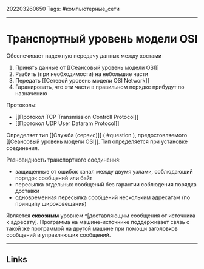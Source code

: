 202203260650
Tags: #компьютерные_сети

---

# Транспортный уровень модели OSI
Обеспечивает надежную передачу данных между хостами

1. Принять данные от [[Сеансовый уровень модели OSI]]
2. Разбить (при необходимости) на небольшие части
3. Передать [[Сетевой уровень модели OSI Network]]
4. Гаранировать, что эти части в правильном порядке прибудут по назначению

Протоколы:
- [[Протокол TCP Transmission Controll Protocol]]
- [[Протокол UDP User Dataram Protocol]]

Определяет тип [[Cлужба (сервис)]] ( #question ), предостовляемого [[Сеансовый уровень модели OSI]]. Тип определяется при установке соединения. 

Разновидность транспортного соединения:
- защищенные от ошибок канал между двумя узлами, соблюдающий порядок сообщений или байт
- пересылка отдельных сообщений без гарантии соблюдения порядка доставки
- одновременная пересылка сообщений нескольким адресатам (по принципу широковещания)

Является **сквозным** уровнем ^[доставляющим сообщения от источника к адресату]. Программа на машине-источнике поддерживает связь с такой же программой на другой машине при помощи заголовков сообщений и управляющих сообщений. 

---
## Links

